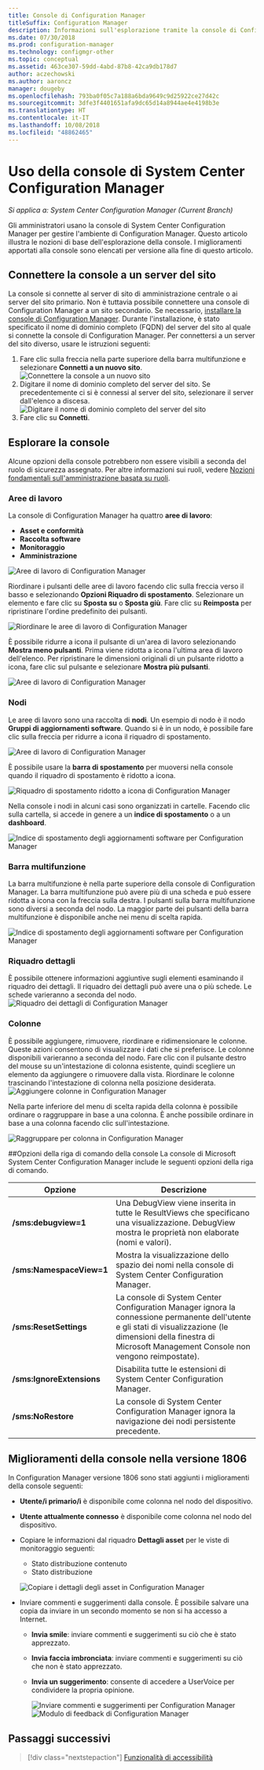 ```yaml
---
title: Console di Configuration Manager
titleSuffix: Configuration Manager
description: Informazioni sull'esplorazione tramite la console di Configuration Manager.
ms.date: 07/30/2018
ms.prod: configuration-manager
ms.technology: configmgr-other
ms.topic: conceptual
ms.assetid: 463ce307-59dd-4abd-87b8-42ca9db178d7
author: aczechowski
ms.author: aaroncz
manager: dougeby
ms.openlocfilehash: 793ba0f05c7a188a6bda9649c9d25922ce27d42c
ms.sourcegitcommit: 3dfe3f4401651afa9dc65d14a8944ae4e4198b3e
ms.translationtype: HT
ms.contentlocale: it-IT
ms.lasthandoff: 10/08/2018
ms.locfileid: "48862465"
---
```

# <a name="using-the-system-center-configuration-manager-console"></a>Uso della console di System Center Configuration Manager

*Si applica a: System Center Configuration Manager (Current Branch)*

Gli amministratori usano la console di System Center Configuration Manager per gestire l'ambiente di Configuration Manager. Questo articolo illustra le nozioni di base dell'esplorazione della console. I miglioramenti apportati alla console sono elencati per versione alla fine di questo articolo. 

## <a name="connect-the-console-to-a-site-server"></a>Connettere la console a un server del sito
La console si connette al server di sito di amministrazione centrale o ai server del sito primario. Non è tuttavia possibile connettere una console di Configuration Manager a un sito secondario. Se necessario, [installare la console di Configuration Manager](../deploy/install/install-consoles.md). Durante l'installazione, è stato specificato il nome di dominio completo (FQDN) del server del sito al quale si connette la console di Configuration Manager. Per connettersi a un server del sito diverso, usare le istruzioni seguenti: 

1. Fare clic sulla freccia nella parte superiore della barra multifunzione e selezionare **Connetti a un nuovo sito**.
    ![Connettere la console a un nuovo sito](media/connect-to-a-new-site.png)
2. Digitare il nome di dominio completo del server del sito. Se precedentemente ci si è connessi al server del sito, selezionare il server dall'elenco a discesa.  
    ![Digitare il nome di dominio completo del server del sito](media/site-server-fqdn.png)
3. Fare clic su **Connetti**. 

## <a name="navigate-the-console"></a>Esplorare la console
Alcune opzioni della console potrebbero non essere visibili a seconda del ruolo di sicurezza assegnato. Per altre informazioni sui ruoli, vedere [Nozioni fondamentali sull'amministrazione basata su ruoli](../../understand/fundamentals-of-role-based-administration.md). 

### <a name="workspaces"></a>Aree di lavoro
La console di Configuration Manager ha quattro **aree di lavoro**: 
   - **Asset e conformità**
   - **Raccolta software**
   - **Monitoraggio**
   - **Amministrazione**

 ![Aree di lavoro di Configuration Manager](media/configuration-manager-workspaces.png)

Riordinare i pulsanti delle aree di lavoro facendo clic sulla freccia verso il basso e selezionando **Opzioni Riquadro di spostamento**. Selezionare un elemento e fare clic su **Sposta su** o **Sposta giù**. Fare clic su **Reimposta** per ripristinare l'ordine predefinito dei pulsanti. 

 ![Riordinare le aree di lavoro di Configuration Manager](media/navigation-pane-options.png)

È possibile ridurre a icona il pulsante di un'area di lavoro selezionando **Mostra meno pulsanti**. Prima viene ridotta a icona l'ultima area di lavoro dell'elenco. Per ripristinare le dimensioni originali di un pulsante ridotto a icona, fare clic sul pulsante e selezionare **Mostra più pulsanti**.  

![Aree di lavoro di Configuration Manager](media/workspace-buttons.png)


### <a name="nodes"></a>Nodi
Le aree di lavoro sono una raccolta di **nodi**. Un esempio di nodo è il nodo **Gruppi di aggiornamenti software**. Quando si è in un nodo, è possibile fare clic sulla freccia per ridurre a icona il riquadro di spostamento. 

![Aree di lavoro di Configuration Manager](media/software-update-groups-node.png)

È possibile usare la **barra di spostamento** per muoversi nella console quando il riquadro di spostamento è ridotto a icona. 

![Riquadro di spostamento ridotto a icona di Configuration Manager](media/minimized-navigation-pane.png)

Nella console i nodi in alcuni casi sono organizzati in cartelle. Facendo clic sulla cartella, si accede in genere a un **indice di spostamento** o a un **dashboard**.

![Indice di spostamento degli aggiornamenti software per Configuration Manager](media/software-updates-navigation-index.png)

### <a name="ribbon"></a>Barra multifunzione 
La barra multifunzione è nella parte superiore della console di Configuration Manager. La barra multifunzione può avere più di una scheda e può essere ridotta a icona con la freccia sulla destra. I pulsanti sulla barra multifunzione sono diversi a seconda del nodo. La maggior parte dei pulsanti della barra multifunzione è disponibile anche nei menu di scelta rapida. 
 
![Indice di spostamento degli aggiornamenti software per Configuration Manager](media/ribbon.png)

### <a name="details-pane"></a>Riquadro dettagli
È possibile ottenere informazioni aggiuntive sugli elementi esaminando il riquadro dei dettagli. Il riquadro dei dettagli può avere una o più schede. Le schede varieranno a seconda del nodo. 
![Riquadro dei dettagli di Configuration Manager](media/details-pane.png)

### <a name="columns"></a>Colonne 
È possibile aggiungere, rimuovere, riordinare e ridimensionare le colonne. Queste azioni consentono di visualizzare i dati che si preferisce. Le colonne disponibili varieranno a seconda del nodo. Fare clic con il pulsante destro del mouse su un'intestazione di colonna esistente, quindi scegliere un elemento da aggiungere o rimuovere dalla vista. Riordinare le colonne trascinando l'intestazione di colonna nella posizione desiderata. 
![Aggiungere colonne in Configuration Manager](media/add-columns.png)

Nella parte inferiore del menu di scelta rapida della colonna è possibile ordinare o raggruppare in base a una colonna. È anche possibile ordinare in base a una colonna facendo clic sull'intestazione. 

![Raggruppare per colonna in Configuration Manager](media/column-group-by.png)

##<a name="console-command-line-options"></a>Opzioni della riga di comando della console
La console di Microsoft System Center Configuration Manager include le seguenti opzioni della riga di comando.

|Opzione|Descrizione|  
|------------|-----------------|  
|**/sms:debugview=1**|Una DebugView viene inserita in tutte le ResultViews che specificano una visualizzazione. DebugView mostra le proprietà non elaborate (nomi e valori).|  
|**/sms:NamespaceView=1**|Mostra la visualizzazione dello spazio dei nomi nella console di System Center Configuration Manager.|  
|**/sms:ResetSettings**|La console di System Center Configuration Manager ignora la connessione permanente dell'utente e gli stati di visualizzazione (le dimensioni della finestra di Microsoft Management Console non vengono reimpostate).|  
|**/sms:IgnoreExtensions**|Disabilita tutte le estensioni di System Center Configuration Manager.|  
|**/sms:NoRestore**|La console di System Center Configuration Manager ignora la navigazione dei nodi persistente precedente.|  

## <a name="console-improvements-in-version-1806"></a>Miglioramenti della console nella versione 1806
In Configuration Manager versione 1806 sono stati aggiunti i miglioramenti della console seguenti:

- **Utente/i primario/i** è disponibile come colonna nel nodo del dispositivo. <!--1357280-->
- **Utente attualmente connesso** è disponibile come colonna nel nodo del dispositivo.<!--1358202-->
- Copiare le informazioni dal riquadro **Dettagli asset** per le viste di monitoraggio seguenti: <!--1357856-->
    - Stato distribuzione contenuto
    - Stato distribuzione 

    ![Copiare i dettagli degli asset in Configuration Manager](media/1810-deployment-status.PNG)

 - Inviare commenti e suggerimenti dalla console. È possibile salvare una copia da inviare in un secondo momento se non si ha accesso a Internet. <!--1357542-->
   
    - **Invia smile**: inviare commenti e suggerimenti su ciò che è stato apprezzato.
    - **Invia faccia imbronciata**: inviare commenti e suggerimenti su ciò che non è stato apprezzato. 
    - **Invia un suggerimento**: consente di accedere a UserVoice per condividere la propria opinione. 
 
       ![Inviare commenti e suggerimenti per Configuration Manager](media/1810-send-a-smile.PNG)
![Modulo di feedback di Configuration Manager](media/1810-feedback-form.PNG)

## <a name="next-steps"></a>Passaggi successivi
> [!div class="nextstepaction"]
> [Funzionalità di accessibilità](/sccm/core/understand/accessibility-features.md)

